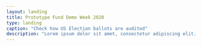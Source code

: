 ```yaml
---
layout: landing
title: Prototype Fund Demo Week 2020
type: landing
caption: "Check how US Election ballots are audited"
description: "Lorem ipsum dolor sit amet, consectetur adipiscing elit. Cras faucibus, leo quis eleifend commodo, purus nisl molestie urna, nec vulputate lorem libero ac sapien."
---
```

